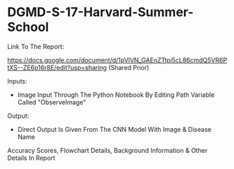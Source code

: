 # DGMD-S-17-Harvard-Summer-School

Link To The Report:

https://docs.google.com/document/d/1pVlVN_GAEnZTtpi5cL86cmdQ5VR6PtXS--ZE6p16r8E/edit?usp=sharing
(Shared Prior)

Inputs:
- Image Input Through The Python Notebook By Editing Path Variable Called "ObserveImage"

Output:
- Direct Output Is Given From The CNN Model With Image & Disease Name

Accuracy Scores, Flowchart Details, Background Information & Other Details In Report

